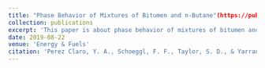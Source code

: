 ```yaml
---
title: "Phase Behavior of Mixtures of Bitumen and n-Butane"(https://pubs.acs.org/doi/full/10.1021/acs.energyfuels.9b02113)
collection: publications
excerpt: 'This paper is about phase behavior of mixtures of bitumen and n-butane'
date: 2019-08-22
venue: 'Energy & Fuels'
citation: 'Perez Claro, Y. A., Schoeggl, F. F., Taylor, S. D., & Yarranton, H. W. (2019). Phase behavior of mixtures of bitumen and n-butane.&quot; <i>Energy & Fuels 1</i>. 1(1).'
---
```

